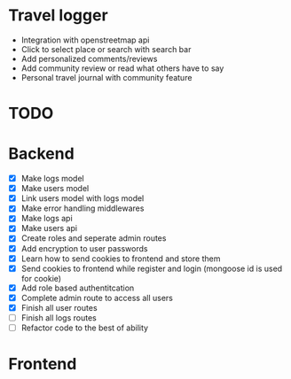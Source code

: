 # Travel logger

- Integration with openstreetmap api
- Click to select place or search with search bar
- Add personalized comments/reviews
- Add community review or read what others have to say
- Personal travel journal with community feature

# TODO

# Backend

- [x] Make logs model
- [x] Make users model
- [x] Link users model with logs model
- [x] Make error handling middlewares
- [x] Make logs api
- [x] Make users api
- [x] Create roles and seperate admin routes
- [x] Add encryption to user passwords
- [x] Learn how to send cookies to frontend and store them
- [x] Send cookies to frontend while register and login
    (mongoose id is used for cookie)
- [x] Add role based authentitcation
- [x] Complete admin route to access all users
- [x] Finish all user routes
- [ ] Finish all logs routes
- [ ] Refactor code to the best of ability

# Frontend

